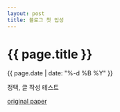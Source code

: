 ```yaml
---
layout: post
title: 블로그 첫 입성 
---
```


# {{ page.title }}
<p class="meta">{{ page.date | date: "%-d %B %Y" }}</p>

정택, 글 작성 테스트

[original paper](http://www.nature.com/doifinder/10.1038/srep02971)